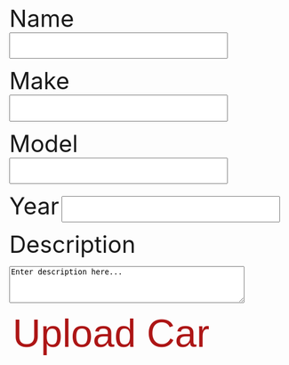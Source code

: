 
<script>
let carParams = new URLSearchParams(window.location.search);
let carId = carParams.get('carid');
console.log(carId);
function input() {
      console.log("in input");
      const name = document.getElementById("inputCarName").value;
      const image = "Temp";
      const description = document.getElementById("inputCarDescription").value;
      const make = document.getElementById("inputMake").value;
      const model = document.getElementById("inputModel").value;
      const year = document.getElementById("inputYear").value;

      const url = "https://breadbops.gq/api/carInventory/updateCar/"+carId;

      var details = {
          'name': name,
          'imageLink': image,
          'description': description,
          'make': make,
          'model': model,
          'year': year};

      var formBody = [];
      for (var property in details) {
        var encodedKey = encodeURIComponent(property);
        var encodedValue = encodeURIComponent(details[property]);
        formBody.push(encodedKey + "=" + encodedValue);
      }
      formBody = formBody.join("&");

      console.log(url);
      console.log(details);
      console.log(formBody);
      console.log(authorized);

      const options = {
        method: 'POST', 
        mode: 'cors', // no-cors, *cors, same-origin
        cache: 'no-cache', // *default, no-cache, reload, force-cache, only-if-cached
        credentials: 'include', // include, *same-origin, omit
        headers: {
          // 'Content-Type': 'application/json'
          'Content-Type': 'application/x-www-form-urlencoded;charset=UTF-8'
        },
        body: formBody
      };

      console.log(url);
      console.log(formBody);
      console.log(authorized);
      console.log(options);

      fetch(url, options)
        .then(response => {
          if (!response.ok) {
            if (response.status === 401) {
              throw new Error("You don't have permission");
            } else {
              throw new Error("Something went wrong");
            }
          }
        })
        .then(result => console.log(result))
        .catch(error => document.getElementById("error").innerHTML = error.message);
      
  }
</script>

<h1 id="error"> </h1>

<div id="inputs"> 

<label for="inputCarName">Name</label>
<input id="inputCarName" type="text" name="inputCarName" autocomplete="off" /><br>

<label for="inputMake">Make</label>
<input id="inputMake" type="text" name="inputMake" autocomplete="off" /><br>

<label for="inputModel">Model</label>
<input id="inputModel" type="text" name="inputModel" autocomplete="off" /><br>

<label for="inputYear">Year</label>
<input id="inputYear" type="number" name="inputYear" autocomplete="off" /><br>

<label for="inputCarDescription">Description</label>
<textarea id="inputCarDescription" name="inputCarDescription" rows="4" cols="50">
Enter description here...
</textarea><br>

<!-- <p><label for="img">Upload Image</label>
<input id="inputCarImage" type="file" id="img" name="inputCarImage" accept="image/*"></p><br> -->
 


<button id="button1" class="button1" onclick="input()">Upload Car</button>

</div> 
  
  <script src="carupdate.js">
    // document.getElementById ("button1").addEventListener ("click", input, false);
  
  </script>
<!-- </body> -->


<style>
#input {
    text-shadow: 0 1px 1px hsl(0 0% 0% / 20%);
}


a:focus,
a:hover {
  text-decoration-color: black;
}

input {
  font-size: 2em;
  padding: 0.2em 0.5em;
}   

label {
    font-size: 3em;
}
.heading{
  text-align: center;
  font-size: 3rem;
}

.button {
  background-color: #ad1616;
  color: white;
  text-align: center;
  transition-duration: 1s;
  cursor: pointer;
}

.button1 {
  background: transparent;
  border: none;
  border-radius: 12px;
  color: #ad1616; 
  font-size: 5em;
}

.button1:hover {
  transition-duration: 1s;
  background-color: #ad1616;
  color: white;
}
</style>
